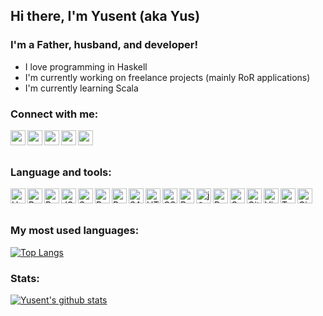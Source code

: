 ## Hi there, I'm Yusent (aka Yus)

### I'm a Father, husband, and developer!
- I love programming in Haskell
- I'm currently working on freelance projects (mainly RoR applications)
- I'm currently learning Scala

### Connect with me:
[<img align="left" alt="yusent | Protonmail" width="24px" src="https://cdn.jsdelivr.net/npm/simple-icons@v3/icons/protonmail.svg" />](mailto:yusent@protonmail.com)
[<img align="left" alt="yusent | LinkedIn" width="24px" src="https://cdn.jsdelivr.net/npm/simple-icons@v3/icons/linkedin.svg" />](https://www.linkedin.com/in/yusent)
[<img align="left" alt="yusent | Hackerrank" width="24px" src="https://cdn.jsdelivr.net/npm/simple-icons@v3/icons/hackerrank.svg" />](https://www.hackerrank.com/yusent)
[<img align="left" alt="yusent | Twitter" width="24px" src="https://cdn.jsdelivr.net/npm/simple-icons@v3/icons/twitter.svg" />](https://twitter.com/yusent12)
[<img align="left" alt="yusent | Facebook" width="24px" src="https://cdn.jsdelivr.net/npm/simple-icons@v3/icons/facebook.svg" />](https://www.facebook.com/yusent)

<br /><br />

### Language and tools:
<img align="left" alt="Haskell language" width="24px" src="https://cdn.jsdelivr.net/npm/simple-icons@v3/icons/haskell.svg" />
<img align="left" alt="Ruby language" width="24px" src="https://cdn.jsdelivr.net/npm/simple-icons@v3/icons/ruby.svg" />
<img align="left" alt="Python language" width="24px" src="https://cdn.jsdelivr.net/npm/simple-icons@v3/icons/python.svg" />
<img align="left" alt="JS language" width="24px" src="https://cdn.jsdelivr.net/npm/simple-icons@v3/icons/javascript.svg" />
<img align="left" alt="Scala language" width="24px" src="https://cdn.jsdelivr.net/npm/simple-icons@v3/icons/scala.svg" />
<img align="left" alt="Ruby on Rails framework" width="24px" src="https://cdn.jsdelivr.net/npm/simple-icons@v3/icons/rubyonrails.svg" />
<img align="left" alt="React library" width="24px" src="https://cdn.jsdelivr.net/npm/simple-icons@v3/icons/react.svg" />
<img align="left" alt="SASS preprocessor" width="24px" src="https://cdn.jsdelivr.net/npm/simple-icons@v3/icons/sass.svg" />
<img align="left" alt="HTML" width="24px" src="https://cdn.jsdelivr.net/npm/simple-icons@v3/icons/html5.svg" />
<img align="left" alt="CSS" width="24px" src="https://cdn.jsdelivr.net/npm/simple-icons@v3/icons/css3.svg" />
<img align="left" alt="Bootstrap CSS framework" width="24px" src="https://cdn.jsdelivr.net/npm/simple-icons@v3/icons/bootstrap.svg" />
<img align="left" alt="jQuery" width="24px" src="https://cdn.jsdelivr.net/npm/simple-icons@v3/icons/jquery.svg" />
<img align="left" alt="PostgreSQL DB" width="24px" src="https://cdn.jsdelivr.net/npm/simple-icons@v3/icons/postgresql.svg" />
<img align="left" alt="GNU Bash" width="24px" src="https://cdn.jsdelivr.net/npm/simple-icons@v3/icons/gnubash.svg" />
<img align="left" alt="Git" width="24px" src="https://cdn.jsdelivr.net/npm/simple-icons@v3/icons/git.svg" />
<img align="left" alt="Vim" width="24px" src="https://cdn.jsdelivr.net/npm/simple-icons@v3/icons/vim.svg" />
<img align="left" alt="Travis CI" width="24px" src="https://cdn.jsdelivr.net/npm/simple-icons@v3/icons/travisci.svg" />
<img align="left" alt="Circle CI" width="24px" src="https://cdn.jsdelivr.net/npm/simple-icons@v3/icons/circleci.svg" />

<br /><br />

### My most used languages:
[![Top Langs](https://github-readme-stats.vercel.app/api/top-langs/?username=yusent&layout=compact&hide_title=true)](https://github.com/anuraghazra/github-readme-stats)

### Stats:
[![Yusent's github stats](https://github-readme-stats.vercel.app/api?username=yusent&show_icons=true&count_private=true&theme=dark&hide_title=true&hide=contribs)](https://github.com/anuraghazra/github-readme-stats)
